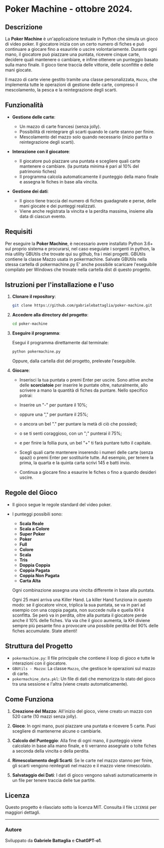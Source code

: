 # Poker Machine - ottobre 2024.

## Descrizione

La **Poker Machine** è un'applicazione testuale in Python che simula un gioco di video poker. Il giocatore inizia con un certo numero di fiches e può continuare a giocare fino a esaurirle o uscire volontariamente. Durante ogni mano, il giocatore può piazzare una puntata, ricevere cinque carte, decidere quali mantenere o cambiare, e infine ottenere un punteggio basato sulla mano finale. Il gioco tiene traccia delle vittorie, delle sconfitte e delle mani giocate.

Il mazzo di carte viene gestito tramite una classe personalizzata, `Mazzo`, che implementa tutte le operazioni di gestione delle carte, compreso il mescolamento, la pesca e la reintegrazione degli scarti.

## Funzionalità

- **Gestione delle carte**:
  - Un mazzo di carte francesi (senza jolly).
  - Possibilità di reintegrare gli scarti quando le carte stanno per finire.
  - Mescolamento del mazzo solo quando necessario (inizio partita o reintegrazione degli scarti).

- **Interazione con il giocatore**:
  - Il giocatore può piazzare una puntata e scegliere quali carte mantenere o cambiare. (la puntata minima è pari al 10% del patrimonio fiches)
  - Il programma calcola automaticamente il punteggio della mano finale e assegna le fiches in base alla vincita.
  
- **Gestione dei dati**:
  - Il gioco tiene traccia del numero di fiches guadagnate e perse, delle mani giocate e dei punteggi realizzati.
  - Viene anche registrata la vincita e la perdita massima, insieme alla data di ciascun evento.

## Requisiti

Per eseguire la **Poker Machine**, è necessario avere installato Python 3.6+ sul proprio sistema e procurarsi, nel caso eseguiate i sorgenti in python, la mia utility GBUtils che trovate qui su github, fra i miei progetti. GBUtils contiene la classe Mazzo usata in pokermachine. Salvate GBUtils nella stessa cartella di pokermachine.py E' anche possibile scaricare l'eseguibile compilato per Windows che trovate nella cartella dist di questo progetto.

## Istruzioni per l'installazione e l'uso

1. **Clonare il repository**:

   ```bash
   git clone https://github.com/gabrielebattaglia/poker-machine.git
   ```

2. **Accedere alla directory del progetto**:

   ```bash
   cd poker-machine
   ```

3. **Eseguire il programma**:

   Esegui il programma direttamente dal terminale:

   ```bash
   python pokermachine.py
   ```

   Oppure, dalla cartella dist del progetto, prelevate l'eseguibile.


4. **Giocare**:

   - Inserisci la tua puntata o premi Enter per uscire.
    Sono attive anche delle **scorciatoie** per inserire le puntate oltre, naturalmente, allo scrivere a mano la quantità di fiches da puntare.
    Nello specifico potrai:
    - Inserire un "-" per puntare il 10%;
    - oppure una "," per puntare il 25%;
    - o ancora un bel "." per puntare la metà di ciò che possiedi;
    - o se ti senti coraggioso, con un ";" punterai il 75%;
    - e per finire la follia pura, un bel "+" ti farà puntare tutto il capitale.
    
   - Scegli quali carte mantenere inserendo i numeri delle carte (senza spazi) o premi Enter per sostituirle tutte.
   Ad esempio, per tenere la prima, la quarta e la quinta carta scrivi 145 e batti invio.
   - Continua a giocare fino a esaurire le fiches o fino a quando desideri uscire.

## Regole del Gioco

- Il gioco segue le regole standard del video poker.
- I punteggi possibili sono:
  - **Scala Reale**
  - **Scala a Colore**
  - **Super Poker**
  - **Poker**
  - **Full**
  - **Colore**
  - **Scala**
  - **Tris**
  - **Doppia Coppia**
  - **Coppia Pagata**
  - **Coppia Non Pagata**
  - **Carta Alta**
  
  Ogni combinazione assegna una vincita differente in base alla puntata.

  Ogni 25 mani arriva una Killer Hand. La killer Hand funziona in questo modo: se il giocatore vince, triplica la sua puntata, se va in pari ad esempio con una coppia pagata, non succede nulla e quella KH è sconfitta. Se però va in perdita, oltre alla puntata il giocatore perde anche il 10% delle fiches. Via via che il gioco aumenta, la KH diviene sempre più pesante fino a provocare una possibile perdita del 90% delle fiches accumulate.
  State attenti!

## Struttura del Progetto

- `pokermachine.py`: Il file principale che contiene il loop di gioco e tutte le interazioni con il giocatore.
- `GBUtils - Mazzo`: La classe `Mazzo`, che gestisce le operazioni sul mazzo di carte.
- `pokermachine_data.pkl`: Un file di dati che memorizza lo stato del gioco tra una sessione e l'altra (viene creato automaticamente).
  
## Come Funziona

1. **Creazione del Mazzo**: All'inizio del gioco, viene creato un mazzo con 520 carte (10 mazzi senza jolly).
   
2. **Gioco**: In ogni mano, puoi piazzare una puntata e ricevere 5 carte. Puoi scegliere di mantenerne alcune o cambiarle.
   
3. **Calcolo del Punteggio**: Alla fine di ogni mano, il punteggio viene calcolato in base alla mano finale, e ti verranno assegnate o tolte fiches a seconda della vincita o della perdita.

4. **Rimescolamento degli Scarti**: Se le carte nel mazzo stanno per finire, gli scarti vengono reintegrati nel mazzo e il mazzo viene rimescolato.

5. **Salvataggio dei Dati**: I dati di gioco vengono salvati automaticamente in un file per tenere traccia delle tue partite.

## Licenza

Questo progetto è rilasciato sotto la licenza MIT. Consulta il file `LICENSE` per maggiori dettagli.

---

### Autore

Sviluppato da **Gabriele Battaglia** e **ChatGPT-o1**.
